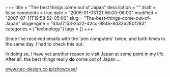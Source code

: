 +++
title = "The best things come out of Japan"
description = ""
draft = false
comments = true
date = "2006-01-03T21:56:00-06:00"
modified = "2007-07-11T19:58:52-05:00"
slug = "The-best-things-come-out-of-Japan"
blogengine = "63a17153-2a22-42cc-9846-8d326280f283"
categories = ["technology"]
tags = []
+++

<p>
Since I&#39;ve received emails with the &#39;pen computers&#39; twice, and both times in the same day, I had to check this out.<!--more--><!--adsense-->
</p>
<p>
In doing so, I have yet another reason to visit Japan at some point in my life.  After all, the best things really <strong>do</strong> come out of Japan ...
</p>
<p>
<a href="http://www.nec-design.co.jp/showcase/" target="_blank">www.nec-design.co.jp/showcase/</a>
</p>

